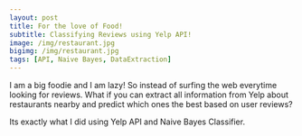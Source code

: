 ```yaml
---
layout: post
title: For the love of Food!
subtitle: Classifying Reviews using Yelp API!
image: /img/restaurant.jpg
bigimg: /img/restaurant.jpg
tags: [API, Naive Bayes, DataExtraction]
---
```


I am a big foodie and I am lazy!
So instead of surfing the web everytime looking for reviews. What if you can extract all information from Yelp about restaurants nearby and predict which ones the best based on user reviews?

Its exactly what I did using Yelp API and Naive Bayes Classifier. 

